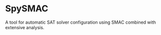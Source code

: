# SpySMAC
A tool for automatic SAT solver configuration using SMAC combined with extensive analysis.
